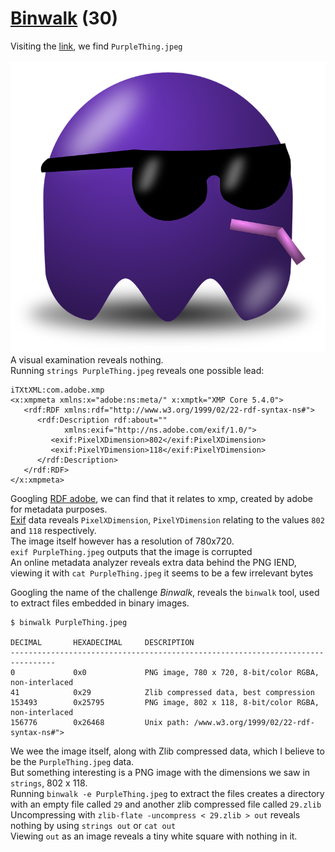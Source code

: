 # [Binwalk](https://ctflearn.com/challenge/108) (30)
Visiting the [link](https://mega.nz/#!qbpUTYiK!-deNdQJxsQS8bTSMxeUOtpEclCI-zpK7tbJiKV0tXYY), we find `PurpleThing.jpeg` <br />
<br />
![Purple Thing](img/PurpleThing.jpeg) <br />
A visual examination reveals nothing. <br />
Running `strings PurpleThing.jpeg` reveals one possible lead: <br />
```
iTXtXML:com.adobe.xmp
<x:xmpmeta xmlns:x="adobe:ns:meta/" x:xmptk="XMP Core 5.4.0">
   <rdf:RDF xmlns:rdf="http://www.w3.org/1999/02/22-rdf-syntax-ns#">
      <rdf:Description rdf:about=""
            xmlns:exif="http://ns.adobe.com/exif/1.0/">
         <exif:PixelXDimension>802</exif:PixelXDimension>
         <exif:PixelYDimension>118</exif:PixelYDimension>
      </rdf:Description>
   </rdf:RDF>
</x:xmpmeta>

```
Googling [RDF adobe](https://google.com/search?q=RDF+adobe), we can find that it relates to xmp, created by adobe for metadata purposes. <br />
[Exif](https://en.wikipedia.org/Exif) data reveals `PixelXDimension`, `PixelYDimension` relating to the values `802` and `118` respectively. <br />
The image itself however has a resolution of 780x720. <br />
`exif PurpleThing.jpeg` outputs that the image is corrupted <br />
An online metadata analyzer reveals extra data behind the PNG IEND, viewing it with `cat PurpleThing.jpeg` it seems to be a few irrelevant bytes <br />

Googling the name of the challenge *Binwalk*, reveals the `binwalk` tool, used to extract files embedded in binary images. <br />
```
$ binwalk PurpleThing.jpeg

DECIMAL       HEXADECIMAL     DESCRIPTION
--------------------------------------------------------------------------------
0             0x0             PNG image, 780 x 720, 8-bit/color RGBA, non-interlaced
41            0x29            Zlib compressed data, best compression
153493        0x25795         PNG image, 802 x 118, 8-bit/color RGBA, non-interlaced
156776        0x26468         Unix path: /www.w3.org/1999/02/22-rdf-syntax-ns#">

```
We wee the image itself, along with Zlib compressed data, which I believe to be the `PurpleThing.jpeg` data. <br />
But something interesting is a PNG image with the dimensions we saw in `strings`, 802 x 118. <br />
Running `binwalk -e PurpleThing.jpeg` to extract the files creates a directory with an empty file called `29` and another zlib compressed file called `29.zlib`<br />
Uncompressing with `zlib-flate -uncompress < 29.zlib > out` reveals nothing by using `strings out` or `cat out` <br />
Viewing `out` as an image reveals a tiny white square with nothing in it. <br />
